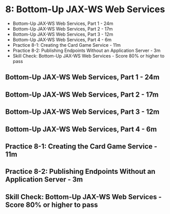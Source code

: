 # 8: Bottom-Up JAX-WS Web Services

   * Bottom-Up JAX-WS Web Services, Part 1 - 24m
   * Bottom-Up JAX-WS Web Services, Part 2 - 17m
   * Bottom-Up JAX-WS Web Services, Part 3 - 12m
   * Bottom-Up JAX-WS Web Services, Part 4 - 6m
   * Practice 8-1: Creating the Card Game Service - 11m
   * Practice 8-2: Publishing Endpoints Without an Application Server - 3m
   * Skill Check: Bottom-Up JAX-WS Web Services - Score 80% or higher to pass

## Bottom-Up JAX-WS Web Services, Part 1 - 24m
## Bottom-Up JAX-WS Web Services, Part 2 - 17m
## Bottom-Up JAX-WS Web Services, Part 3 - 12m
## Bottom-Up JAX-WS Web Services, Part 4 - 6m
## Practice 8-1: Creating the Card Game Service - 11m
## Practice 8-2: Publishing Endpoints Without an Application Server - 3m
## Skill Check: Bottom-Up JAX-WS Web Services - Score 80% or higher to pass

